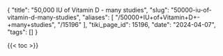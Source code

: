 {
    "title": "50,000 IU of Vitamin D - many studies",
    "slug": "50000-iu-of-vitamin-d-many-studies",
    "aliases": [
        "/50000+IU+of+Vitamin+D+-+many+studies",
        "/15196"
    ],
    "tiki_page_id": 15196,
    "date": "2024-04-07",
    "tags": []
}


{{< toc >}}